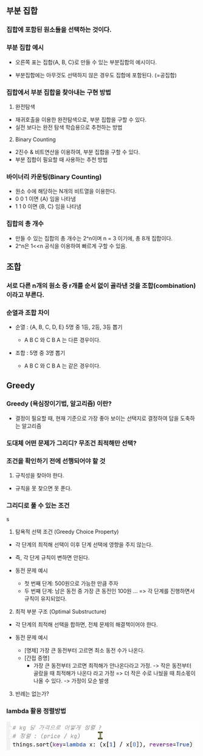 ## 부분 집합

### 집합에 포함된 원소들을 선택하는 것이다.

### 부분 집합 예시
- 오른쪽 표는 집합{A, B, C}로 만들 수 있는 부분집합의 예시이다.

- 부분집합에는 아무것도 선택하지 않은 경우도 집합에 포함된다. (=공집합)

### 집합에서 부분 집합을 찾아내는 구현 방법
1. 완전탐색
  - 재귀호출을 이용한 완전탐색으로, 부분 집합을 구할 수 있다.
  - 실전 보다는 완전 탐색 학습용으로 추천하는 방법

2. Binary Counting
  - 2진수 & 비트연산을 이용하여, 부분 집합을 구할 수 있다.
  - 부분 집합이 필요할 때 사용하는 추천 방법

### 바이너리 카운팅(Binary Counting)
- 원소 수에 해당하는 N개의 비트열을 이용한다.
- 0 0 1 이면 {A} 임을 나타냄
- 1 1 0 이면 {B, C} 임을 나타냄

### 집합의 총 개수
- 만들 수 있는 집합의 총 개수는 2^n이며 n = 3 이기에, 총 8개 집합이다.
- 2^n은 1<<n 공식을 이용하여 빠르게 구할 수 있음.

## 조합

### 서로 다른 n개의 원소 중 r개를 순서 없이 골라낸 것을 조합(combination)이라고 부른다.

### 순열과 조합 차이
- 순열 : {A, B, C, D, E} 5명 중 1등, 2등, 3등 뽑기
  - A B C 와 C B A 는 다른 경우이다.

- 조합 : 5명 중 3명 뽑기
  - A B C 와 C B A 는 같은 경우이다.

## Greedy
### Greedy (욕심장이기법, 알고리즘) 이란?
- 결정이 필요할 때, 현재 기준으로 가장 좋아 보이는 선택지로 결정하여 답을 도축하는 알고리즘

### 도대체 어떤 문제가 그리디? 무조건 최적해만 선택?

### 조건을 확인하기 전에 선행되어야 할 것
1. 규칙성을 찾아야 한다.
  - 규칙을 못 찾으면 못 푼다.

### 그리디로 풀 수 있는 조건
s
1. 탐욕적 선택 조건 (Greedy Choice Property)
  - 각 단계의 최적해 선택이 이후 단계 선택에 영향을 주지 않는다.
  - 즉, 각 단게 규칙이 변하면 안된다.
  
  - 동전 문제 예시
    - 첫 번째 단계: 500원으로 가능한 만큼 주자
    - 두 번째 단계: 남은 동전 중 가장 큰 동전인 100원 ...
      => 각 단계를 진행하면서 규칙이 유지되었다.

2. 최적 부분 구조 (Optimal Substructure)
  - 각 단계의 최적해 선택을 합하면, 전체 문제의 해결책이어야 한다. 

  - 동전 문제 예시
    - [명제] 가장 큰 동전부터 고르면 최소 동전 수가 나온다.
    - [간접 증명]
      - 가장 큰 동전부터 고르면 최적해가 안나온다라고 가정.
      -> 작은 동전부터 골랐을 때 최적해가 나온다 라고 가정
      => 더 작은 수로 나눴을 때 최소몫이 나올 수 있다.
        -> 가정이 모순 발생

3. 반례는 없는가?

### lambda 활용 정렬방법
![alt text](image-44.png)